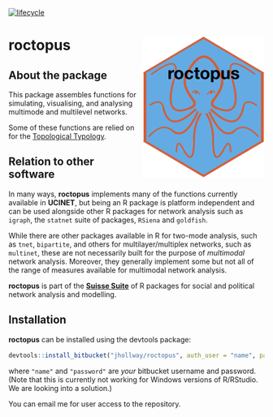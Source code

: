 [![lifecycle](https://img.shields.io/badge/lifecycle-experimental-orange.svg)](https://www.tidyverse.org/lifecycle/#experimental)

# roctopus <img src="man/figures/logo.png" width="240px" height="278px" align="right" />

## About the package

This package assembles functions for simulating, visualising, and analysing
multimode and multilevel networks.

Some of these functions are relied on for the [Topological Typology](https://jhollway.shinyapps.io/TopoTypo/).

## Relation to other software

In many ways, **roctopus** implements many of the functions 
currently available in **UCINET**,
but being an R package is platform independent 
and can be used alongside other R packages for network analysis
such as `igraph`, the `statnet` suite of packages, `RSiena` and `goldfish`.

While there are other packages available in R for two-mode analysis,
such as `tnet`, `bipartite`, 
and others for multilayer/multiplex networks,
such as `multinet`,
these are not necessarily built for the purpose of *multimodal* network analysis.
Moreover, they generally implement some but not all of the range of
measures available for multimodal network analysis.

**roctopus** is part of the [**Suisse Suite**](https://jhollway.bitbucket.io/) 
of R packages for social and political network analysis and modelling.

## Installation

**roctopus** can be installed using the devtools package:

```R
devtools::install_bitbucket("jhollway/roctopus", auth_user = "name", password = "password")
```

where `"name"` and `"password"` are *your* bitbucket username and password. 
\(Note that this is currently not working for Windows versions of R/RStudio. We are looking into a solution.\)

You can email me for user access to the repository.


